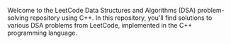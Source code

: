 Welcome to the LeetCode Data Structures and Algorithms (DSA) problem-solving repository using C++.
In this repository, you'll find solutions to various DSA problems from LeetCode, 
implemented in the C++ programming language. 
